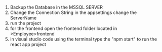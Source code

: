1. Backup the Database in the MSSQL SERVER
2. Change the Connection String in the appsettings change the ServerName
3. run the project
4. for the frontend open the frontend folder located in >Employee>frontend
5. in visual studio code using the terminal type the "npm start" to run the react app project
